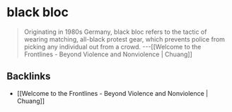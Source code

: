 # black bloc

> Originating in 1980s Germany, black bloc refers to the tactic of wearing matching, all-black protest gear, which prevents police from picking any individual out from a crowd. ---[[Welcome to the Frontlines - Beyond Violence and Nonviolence | Chuang]]


<a id="org2231c38"></a>

## Backlinks

-   [[Welcome to the Frontlines - Beyond Violence and Nonviolence | Chuang]]

